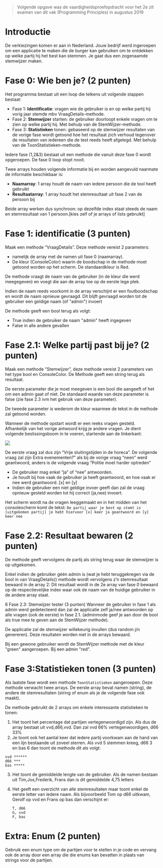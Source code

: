 > Volgende opgave was de vaardigheidsproefopdracht voor het 2e zit examen van dit vak (Programming Principles) in augustus 2019

# Introductie

De verkiezingen komen er aan in Nederland. Jouw bedrijf werd ingeroepen om een applicatie te maken die de burger kan gebruiken om te ontdekken op welke partij hij het best kan stemmen. Je gaat dus een zogenaamde stemwijzer maken.

# Fase 0: Wie ben je? (2 punten)

Het programma bestaat uit een loop die telkens uit volgende stappen bestaat:

* Fase 1: **Identificatie**: vragen wie de gebruiker is en op welke partij hij vorig jaar stemde mbv VraagDetails-methode.
* Fase 2: **Stemwijzer** starten: de gebruiker doorloopt enkele vragen om te zien op welke partij hij. Met behulp van de StemWijzer-methode.
* Fase 3: **Statistieken** tonen: gebaseerd op de stemwijzer resultaten van de vorige fase wordt getoond hoe het resultaat zich verhoud tegenover de resultaten van iedereen die de test reeds heeft afgelegd. Met behulp van de ToonStatistieken-methode.


Iedere fase (1,2&3) bestaat uit een methode die vanuit deze fase 0 wordt opgeroepen. De fase 0 loop stopt nooit.

Twee arrays houden volgende informatie bij en worden aangevuld naarmate de informatie beschikbaar is:

* **Naamarray**: 1 array houdt de naam van iedere persoon die de tool heeft gebruikt
* **Resultaatarray**: 1 array houdt het stemresultaat uit fase 2 van de persoon bij

Beide array werken dus synchroon: op dezelfde index staat steeds de naam en stemresultaat van 1 persoon.[kies zelf of je arrays of lists gebruikt]

# Fase 1: identificatie (3 punten)

Maak een methode “VraagDetails”. Deze methode vereist 2 parameters:
* namelijk de array met de namen uit fase 0 (naamarray).
* De kleur (ConsoleColor) waarin de boodschap in de methode moet getoond worden op het scherm. De standaardkleur is Red.

De methode vraagt de naam van de gebruiker (in de kleur die werd meegegeven) en voegt die aan de array toe op de eerste lege plek.

Indien de naam reeds voorkomt in de array verschijnt er een foutboodschap en wordt de naam opnieuw gevraagd. Dit blijft gevraagd worden tot de gebruiker een geldige naam (of "admin") invoert

De methode geeft een bool terug als volgt:

* True indien de gebruiker de naam "admin" heeft ingegeven
* False in alle andere gevallen
 
# Fase 2.1: Welke partij past bij je? (2 punten)
Maak een methode “Stemwijzer”, deze methode vereist 2 parameters van het type bool en ConsoleColor. De Methode geeft een string terug als resultaat.

De eerste parameter die je moet meegeven is een bool die aangeeft of het om een admin gaat of niet. De standaard waarde van deze parameter is false (zie fase 2.3 ivm het gebruik van deze parameter).

De tweede parameter is wederom de kleur waarmee de tekst in de methode zal getoond worden. 

Wanneer de methode opstart wordt er een reeks vragen gesteld. Afhankelijk van het vorige antwoord krijg je andere vragen. Je dient volgende beslissingsboom in te voeren, startende aan de linkerkant:
 
![](18192ezit.png)

De eerste vraag zal dus zijn “Vrije sluitingstijden in de horeca”. De volgende vraag zal zijn Extra evenementen?” als bij de vorige vraag “neen” werd geantwoord, anders is de volgende vraag “Politie moet harder optreden”

* De gebruiker mag enkel “ja” of “nee” antwoorden.
* Je houdt bij hoe vaak de gebruiker ja  heeft geantwoord, en hoe vaak er nee werd geantwoord. [x] en [y]
* Indien de gebruiker een niet geldige invoer geeft dan zal de vraag opnieuw gesteld worden tot hij correct (ja,nee) invoert.


Het scherm wordt na de vragen leeggemaakt en in het midden van het consolescherm komt de tekst:
``De partij waar je best op stemt is [uitgekomen partij] je hebt hiervoor [x] keer ja geantwoord en [y] keer nee``


# Fase 2.2: Resultaat bewaren (2 punten)
De  methode geeft vervolgens de partij als string terug waar de stemwijzer is op uitgekomen.

Enkel indien de gebruiker géén admin is (wat je hebt teruggekregen via de bool in van VraagDetails() methode wordt vervolgens z’n stemresultaat bewaard in de array 2: Dit resultaat wordt in de 2e array van fase 0 bewaard op de respectievelijke index waar ook de naam van de huidige gebruiker in de andere array staat. 
 

6	Fase 2.3: Stemwijzer tester (3 punten)
Wanneer de gebruiker in fase 1 als admin werd gedetecteerd dan zal de applicatie zelf ja/nee antwoorden op alle vragen (ook de eerste) in fase 2.1. (adminmode geef je aan door de bool als true mee te geven aan de StemWijzer methode). 
 
De applicatie zal de stemwijzer willekeurig invullen (dus random j/n genereren). Deze resultaten worden niet in de arrays bewaard.

Bij een gewone gebruiker wordt de StemWijzer methode met de kleur "green" aangeroepen. Bij een admin "red".

# Fase 3:Statistieken tonen (3 punten)

Als laatste fase wordt een methode ``ToonStatistieken`` aangeroepen. Deze methode verwacht twee arrays. De eerste array bevat namen (string), de andere de stemresultaten (string of enum als je de volgende fase ook maakt).

De methode gebruikt de 2 arrays om enkele interessante statistieken te tonen:
1.	Het toont het percentage dat partijen vertegenwoordigd zijn. Als dus de array bestaat uit vvd,d66,vvd. Dan zal vvd 66% vertegenwoordigen, d66 33%
2.	Je toont ook het aantal keer dat iedere partij voorkwam aan de hand van een lijn bestaande uit zoveel sterren. Als vvd 5 stemmen kreeg, d66 3 en bas 6 dan toont de methode dit als volgt:


```text
vvd ******
d66 ***
bas *****
```
3.	Het toont de gemiddelde lengte van de gebruiker. Als de namen bestaan uit Tim,Jos,Frederik, Frans dan is dit gemiddelde 4,75 letters
4.	Het geeft een overzicht van alle stemresultaten maar toont enkel de eerste letter van iedere naam. Als bijvoorbeeld Tom op d66 uitkwam, Gerolf op vvd en Frans op bas dan verschijnt er:

    ```text
	T, d66
	G, vvd
	F, bas
    ```


# Extra: Enum (2 punten)
Gebruik een enum type om de partijen voor te stellen in je code en vervang ook de array door een array die die enums kan bevatten in plaats van strings voor de partijen.
